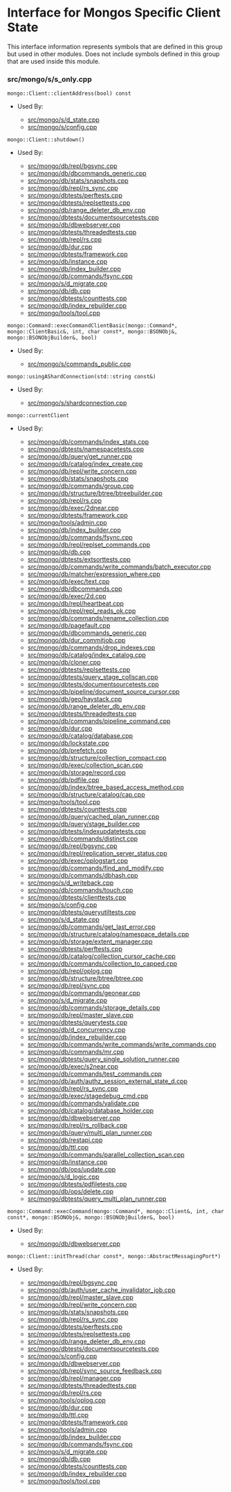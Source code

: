 
# Interface for Mongos Specific Client State
This interface information represents symbols that are defined in this group but used in other modules.  Does not include symbols defined in this group that are used inside this module.

### src/mongo/s/s\_only.cpp

<div></div>

    mongo::Client::clientAddress(bool) const

- Used By:

    - [src/mongo/s/d\_state.cpp](../../../../sharding/mongod\_sharding\_metadata)
    - [src/mongo/s/config.cpp](../../../../sharding/sharding\_uncategorized)

<div></div>

    mongo::Client::shutdown()

- Used By:

    - [src/mongo/db/repl/bgsync.cpp](../../../../replication/replication)
    - [src/mongo/db/dbcommands\_generic.cpp](../../../../queries/database\_commands)
    - [src/mongo/db/stats/snapshots.cpp](../../../../utilities/utilities)
    - [src/mongo/db/repl/rs\_sync.cpp](../../../../replication/replication)
    - [src/mongo/dbtests/perftests.cpp](../../../../tests/unit\_tests)
    - [src/mongo/dbtests/replsettests.cpp](../../../../tests/unit\_tests)
    - [src/mongo/db/range\_deleter\_db\_env.cpp](../../../../sharding/sharding\_uncategorized)
    - [src/mongo/dbtests/documentsourcetests.cpp](../../../../tests/unit\_tests)
    - [src/mongo/db/dbwebserver.cpp](../../../../network/web\_server)
    - [src/mongo/dbtests/threadedtests.cpp](../../../../tests/unit\_tests)
    - [src/mongo/db/repl/rs.cpp](../../../../replication/replication)
    - [src/mongo/db/dur.cpp](../../../../storage/journaling)
    - [src/mongo/dbtests/framework.cpp](../../../../tests/unit\_tests)
    - [src/mongo/db/instance.cpp](../../../../storage/storage\_layer\_structure)
    - [src/mongo/db/index\_builder.cpp](../../../../queries/indexing)
    - [src/mongo/db/commands/fsync.cpp](../../../../queries/database\_commands)
    - [src/mongo/s/d\_migrate.cpp](../../../../sharding/mongod\_commands)
    - [src/mongo/db/db.cpp](../../../../process\_management/mongos\_and\_mongod\_mains)
    - [src/mongo/dbtests/counttests.cpp](../../../../tests/unit\_tests)
    - [src/mongo/db/index\_rebuilder.cpp](../../../../queries/indexing)
    - [src/mongo/tools/tool.cpp](../../../../tools/tools)

<div></div>

    mongo::Command::execCommandClientBasic(mongo::Command*, mongo::ClientBasic&, int, char const*, mongo::BSONObj&, mongo::BSONObjBuilder&, bool)

- Used By:

    - [src/mongo/s/commands\_public.cpp](../../../../sharding/sharding\_uncategorized)

<div></div>

    mongo::usingAShardConnection(std::string const&)

- Used By:

    - [src/mongo/s/shardconnection.cpp](../../../../sharding/sharding\_uncategorized)

<div></div>

    mongo::currentClient

- Used By:

    - [src/mongo/db/commands/index\_stats.cpp](../../../../queries/database\_commands)
    - [src/mongo/dbtests/namespacetests.cpp](../../../../tests/unit\_tests)
    - [src/mongo/db/query/get\_runner.cpp](../../../../queries/core\_query\_system)
    - [src/mongo/db/catalog/index\_create.cpp](../../../../storage/storage\_layer\_structure)
    - [src/mongo/db/repl/write\_concern.cpp](../../../../replication/replication)
    - [src/mongo/db/stats/snapshots.cpp](../../../../utilities/utilities)
    - [src/mongo/db/commands/group.cpp](../../../../queries/database\_commands)
    - [src/mongo/db/structure/btree/btreebuilder.cpp](../../../../storage/storage\_layer\_structure)
    - [src/mongo/db/repl/rs.cpp](../../../../replication/replication)
    - [src/mongo/db/exec/2dnear.cpp](../../../../queries/core\_query\_system)
    - [src/mongo/dbtests/framework.cpp](../../../../tests/unit\_tests)
    - [src/mongo/tools/admin.cpp](../../../../tools/tools)
    - [src/mongo/db/index\_builder.cpp](../../../../queries/indexing)
    - [src/mongo/db/commands/fsync.cpp](../../../../queries/database\_commands)
    - [src/mongo/db/repl/replset\_commands.cpp](../../../../replication/replication)
    - [src/mongo/db/db.cpp](../../../../process\_management/mongos\_and\_mongod\_mains)
    - [src/mongo/dbtests/extsorttests.cpp](../../../../tests/unit\_tests)
    - [src/mongo/db/commands/write\_commands/batch\_executor.cpp](../../../../network/write\_commands)
    - [src/mongo/db/matcher/expression\_where.cpp](../../../../queries/core\_query\_system)
    - [src/mongo/db/exec/text.cpp](../../../../queries/core\_query\_system)
    - [src/mongo/db/dbcommands.cpp](../../../../queries/database\_commands)
    - [src/mongo/db/exec/2d.cpp](../../../../queries/core\_query\_system)
    - [src/mongo/db/repl/heartbeat.cpp](../../../../replication/replication)
    - [src/mongo/db/repl/repl\_reads\_ok.cpp](../../../../replication/replication)
    - [src/mongo/db/commands/rename\_collection.cpp](../../../../queries/database\_commands)
    - [src/mongo/db/pagefault.cpp](../../../../storage/page\_fault\_utilities)
    - [src/mongo/db/dbcommands\_generic.cpp](../../../../queries/database\_commands)
    - [src/mongo/db/dur\_commitjob.cpp](../../../../storage/journaling)
    - [src/mongo/db/commands/drop\_indexes.cpp](../../../../queries/database\_commands)
    - [src/mongo/db/catalog/index\_catalog.cpp](../../../../storage/storage\_layer\_structure)
    - [src/mongo/db/cloner.cpp](../../../../storage/storage\_layer\_structure)
    - [src/mongo/dbtests/replsettests.cpp](../../../../tests/unit\_tests)
    - [src/mongo/dbtests/query\_stage\_collscan.cpp](../../../../tests/unit\_tests)
    - [src/mongo/dbtests/documentsourcetests.cpp](../../../../tests/unit\_tests)
    - [src/mongo/db/pipeline/document\_source\_cursor.cpp](../../../../queries/aggregation\_framework)
    - [src/mongo/db/geo/haystack.cpp](../../../../queries/geo\_queries)
    - [src/mongo/db/range\_deleter\_db\_env.cpp](../../../../sharding/sharding\_uncategorized)
    - [src/mongo/dbtests/threadedtests.cpp](../../../../tests/unit\_tests)
    - [src/mongo/db/commands/pipeline\_command.cpp](../../../../queries/aggregation\_framework)
    - [src/mongo/db/dur.cpp](../../../../storage/journaling)
    - [src/mongo/db/catalog/database.cpp](../../../../storage/storage\_layer\_structure)
    - [src/mongo/db/lockstate.cpp](../../../../queries/concurrency)
    - [src/mongo/db/prefetch.cpp](../../../../storage/page\_fault\_utilities)
    - [src/mongo/db/structure/collection\_compact.cpp](../../../../storage/storage\_layer\_structure)
    - [src/mongo/db/exec/collection\_scan.cpp](../../../../queries/core\_query\_system)
    - [src/mongo/db/storage/record.cpp](../../../../storage/storage\_layer\_structure)
    - [src/mongo/db/pdfile.cpp](../../../../storage/storage\_layer\_structure)
    - [src/mongo/db/index/btree\_based\_access\_method.cpp](../../../../queries/indexing)
    - [src/mongo/db/structure/catalog/cap.cpp](../../../../storage/storage\_layer\_structure)
    - [src/mongo/tools/tool.cpp](../../../../tools/tools)
    - [src/mongo/dbtests/counttests.cpp](../../../../tests/unit\_tests)
    - [src/mongo/db/query/cached\_plan\_runner.cpp](../../../../queries/core\_query\_system)
    - [src/mongo/db/query/stage\_builder.cpp](../../../../queries/core\_query\_system)
    - [src/mongo/dbtests/indexupdatetests.cpp](../../../../tests/unit\_tests)
    - [src/mongo/db/commands/distinct.cpp](../../../../queries/database\_commands)
    - [src/mongo/db/repl/bgsync.cpp](../../../../replication/replication)
    - [src/mongo/db/repl/replication\_server\_status.cpp](../../../../replication/replication)
    - [src/mongo/db/exec/oplogstart.cpp](../../../../queries/core\_query\_system)
    - [src/mongo/db/commands/find\_and\_modify.cpp](../../../../queries/database\_commands)
    - [src/mongo/db/commands/dbhash.cpp](../../../../queries/database\_commands)
    - [src/mongo/s/d\_writeback.cpp](../../../../sharding/writeback\_listener)
    - [src/mongo/db/commands/touch.cpp](../../../../queries/database\_commands)
    - [src/mongo/dbtests/clienttests.cpp](../../../../tests/unit\_tests)
    - [src/mongo/s/config.cpp](../../../../sharding/sharding\_uncategorized)
    - [src/mongo/dbtests/queryutiltests.cpp](../../../../tests/unit\_tests)
    - [src/mongo/s/d\_state.cpp](../../../../sharding/mongod\_sharding\_metadata)
    - [src/mongo/db/commands/get\_last\_error.cpp](../../../../queries/database\_commands)
    - [src/mongo/db/structure/catalog/namespace\_details.cpp](../../../../storage/storage\_layer\_structure)
    - [src/mongo/db/storage/extent\_manager.cpp](../../../../storage/storage\_layer\_structure)
    - [src/mongo/dbtests/perftests.cpp](../../../../tests/unit\_tests)
    - [src/mongo/db/catalog/collection\_cursor\_cache.cpp](../../../../storage/storage\_layer\_structure)
    - [src/mongo/db/commands/collection\_to\_capped.cpp](../../../../queries/database\_commands)
    - [src/mongo/db/repl/oplog.cpp](../../../../replication/replication)
    - [src/mongo/db/structure/btree/btree.cpp](../../../../storage/storage\_layer\_structure)
    - [src/mongo/db/repl/sync.cpp](../../../../replication/replication)
    - [src/mongo/db/commands/geonear.cpp](../../../../queries/database\_commands)
    - [src/mongo/s/d\_migrate.cpp](../../../../sharding/mongod\_commands)
    - [src/mongo/db/commands/storage\_details.cpp](../../../../queries/database\_commands)
    - [src/mongo/db/repl/master\_slave.cpp](../../../../replication/replication)
    - [src/mongo/dbtests/querytests.cpp](../../../../tests/unit\_tests)
    - [src/mongo/db/d\_concurrency.cpp](../../../../queries/concurrency)
    - [src/mongo/db/index\_rebuilder.cpp](../../../../queries/indexing)
    - [src/mongo/db/commands/write\_commands/write\_commands.cpp](../../../../network/write\_commands)
    - [src/mongo/db/commands/mr.cpp](../../../../queries/database\_commands)
    - [src/mongo/dbtests/query\_single\_solution\_runner.cpp](../../../../tests/unit\_tests)
    - [src/mongo/db/exec/s2near.cpp](../../../../queries/core\_query\_system)
    - [src/mongo/db/commands/test\_commands.cpp](../../../../queries/database\_commands)
    - [src/mongo/db/auth/authz\_session\_external\_state\_d.cpp](../../../../security/authorization)
    - [src/mongo/db/repl/rs\_sync.cpp](../../../../replication/replication)
    - [src/mongo/db/exec/stagedebug\_cmd.cpp](../../../../queries/core\_query\_system)
    - [src/mongo/db/commands/validate.cpp](../../../../queries/database\_commands)
    - [src/mongo/db/catalog/database\_holder.cpp](../../../../storage/storage\_layer\_structure)
    - [src/mongo/db/dbwebserver.cpp](../../../../network/web\_server)
    - [src/mongo/db/repl/rs\_rollback.cpp](../../../../replication/replication)
    - [src/mongo/db/query/multi\_plan\_runner.cpp](../../../../queries/core\_query\_system)
    - [src/mongo/db/restapi.cpp](../../../../network/web\_server)
    - [src/mongo/db/ttl.cpp](../../../../queries/indexing)
    - [src/mongo/db/commands/parallel\_collection\_scan.cpp](../../../../queries/database\_commands)
    - [src/mongo/db/instance.cpp](../../../../storage/storage\_layer\_structure)
    - [src/mongo/db/ops/update.cpp](../../../../queries/core\_query\_system)
    - [src/mongo/s/d\_logic.cpp](../../../../sharding/writeback\_listener)
    - [src/mongo/dbtests/pdfiletests.cpp](../../../../tests/unit\_tests)
    - [src/mongo/db/ops/delete.cpp](../../../../queries/core\_query\_system)
    - [src/mongo/dbtests/query\_multi\_plan\_runner.cpp](../../../../tests/unit\_tests)

<div></div>

    mongo::Command::execCommand(mongo::Command*, mongo::Client&, int, char const*, mongo::BSONObj&, mongo::BSONObjBuilder&, bool)

- Used By:

    - [src/mongo/db/dbwebserver.cpp](../../../../network/web\_server)

<div></div>

    mongo::Client::initThread(char const*, mongo::AbstractMessagingPort*)

- Used By:

    - [src/mongo/db/repl/bgsync.cpp](../../../../replication/replication)
    - [src/mongo/db/auth/user\_cache\_invalidator\_job.cpp](../../../../security/authorization)
    - [src/mongo/db/repl/master\_slave.cpp](../../../../replication/replication)
    - [src/mongo/db/repl/write\_concern.cpp](../../../../replication/replication)
    - [src/mongo/db/stats/snapshots.cpp](../../../../utilities/utilities)
    - [src/mongo/db/repl/rs\_sync.cpp](../../../../replication/replication)
    - [src/mongo/dbtests/perftests.cpp](../../../../tests/unit\_tests)
    - [src/mongo/dbtests/replsettests.cpp](../../../../tests/unit\_tests)
    - [src/mongo/db/range\_deleter\_db\_env.cpp](../../../../sharding/sharding\_uncategorized)
    - [src/mongo/dbtests/documentsourcetests.cpp](../../../../tests/unit\_tests)
    - [src/mongo/s/config.cpp](../../../../sharding/sharding\_uncategorized)
    - [src/mongo/db/dbwebserver.cpp](../../../../network/web\_server)
    - [src/mongo/db/repl/sync\_source\_feedback.cpp](../../../../replication/replication)
    - [src/mongo/db/repl/manager.cpp](../../../../replication/replication)
    - [src/mongo/dbtests/threadedtests.cpp](../../../../tests/unit\_tests)
    - [src/mongo/db/repl/rs.cpp](../../../../replication/replication)
    - [src/mongo/tools/oplog.cpp](../../../../tools/tools)
    - [src/mongo/db/dur.cpp](../../../../storage/journaling)
    - [src/mongo/db/ttl.cpp](../../../../queries/indexing)
    - [src/mongo/dbtests/framework.cpp](../../../../tests/unit\_tests)
    - [src/mongo/tools/admin.cpp](../../../../tools/tools)
    - [src/mongo/db/index\_builder.cpp](../../../../queries/indexing)
    - [src/mongo/db/commands/fsync.cpp](../../../../queries/database\_commands)
    - [src/mongo/s/d\_migrate.cpp](../../../../sharding/mongod\_commands)
    - [src/mongo/db/db.cpp](../../../../process\_management/mongos\_and\_mongod\_mains)
    - [src/mongo/dbtests/counttests.cpp](../../../../tests/unit\_tests)
    - [src/mongo/db/index\_rebuilder.cpp](../../../../queries/indexing)
    - [src/mongo/tools/tool.cpp](../../../../tools/tools)
